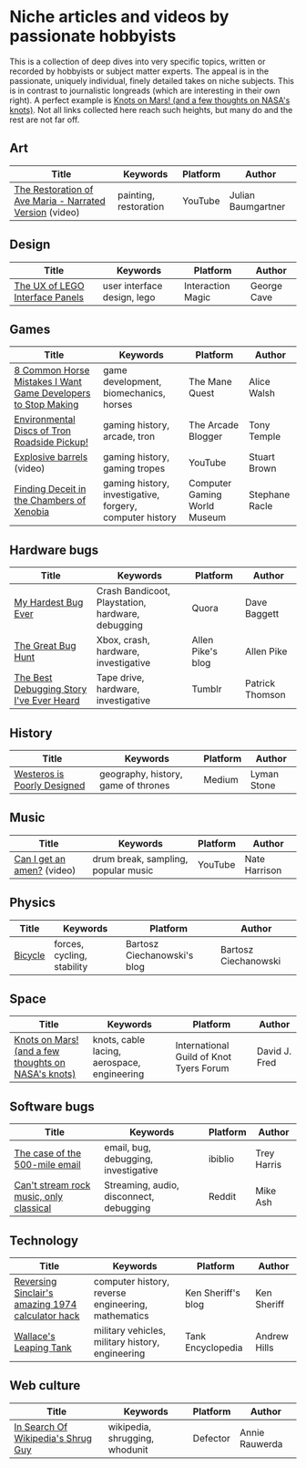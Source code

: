 # Niche articles and videos by passionate hobbyists

This is a collection of deep dives into very specific topics, written or recorded by hobbyists or subject matter experts. The appeal is in the passionate, uniquely individual, finely detailed takes on niche subjects. This is in contrast to journalistic longreads (which are interesting in their own right). A perfect example is [Knots on Mars! (and a few thoughts on NASA's knots)](https://igkt.net/sm/index.php?topic=4028.0). Not all links collected here reach such heights, but many do and the rest are not far off.

## Art

| Title                                                                                                  | Keywords              | Platform | Author             |
| ------------------------------------------------------------------------------------------------------ | --------------------- | -------- | ------------------ |
| [The Restoration of Ave Maria - Narrated Version](https://www.youtube.com/watch?v=5G1C3aBY62E) (video) | painting, restoration | YouTube  | Julian Baumgartner |

## Design

| Title                                                                               | Keywords                    | Platform          | Author      |
| ----------------------------------------------------------------------------------- | --------------------------- | ----------------- | ----------- |
| [The UX of LEGO Interface Panels](https://interactionmagic.com/UX-LEGO-Interfaces/) | user interface design, lego | Interaction Magic | George Cave |

## Games

| Title                                                                                                                                                                      | Keywords                                                 | Platform                     | Author         |
| -------------------------------------------------------------------------------------------------------------------------------------------------------------------------- | -------------------------------------------------------- | ---------------------------- | -------------- |
| [8 Common Horse Mistakes I Want Game Developers to Stop Making](https://www.themanequest.com/blog/2021/8/22/8-common-horse-mistakes-i-want-game-developers-to-stop-making) | game development, biomechanics, horses                   | The Mane Quest               | Alice Walsh    |
| [Environmental Discs of Tron Roadside Pickup!](https://arcadeblogger.com/2023/07/22/environmental-discs-of-tron-roadside-pickup/)                                          | gaming history, arcade, tron                             | The Arcade Blogger           | Tony Temple    |
| [Explosive barrels](https://www.youtube.com/watch?v=LMYEE8lvlvA) (video)                                                                                                   | gaming history, gaming tropes                            | YouTube                      | Stuart Brown   |
| [Finding Deceit in the Chambers of Xenobia](https://cgwmuseum.org/columns/index.php?id=5)                                                                                  | gaming history, investigative, forgery, computer history | Computer Gaming World Museum | Stephane Racle |

## Hardware bugs

| Title                                                                                                                                 | Keywords                                          | Platform          | Author          |
| ------------------------------------------------------------------------------------------------------------------------------------- | ------------------------------------------------- | ----------------- | --------------- |
| [My Hardest Bug Ever](https://www.quora.com/Programming-Interviews/Whats-the-hardest-bug-youve-debugged/answer/Dave-Baggett)          | Crash Bandicoot, Playstation, hardware, debugging | Quora             | Dave Baggett    |
| [The Great Bug Hunt](https://allenpike.com/2018/the-great-bug-hunt)                                                                   | Xbox, crash, hardware, investigative              | Allen Pike's blog | Allen Pike      |
| [The Best Debugging Story I've Ever Heard](https://patrickthomson.tumblr.com/post/2499755681/the-best-debugging-story-ive-ever-heard) | Tape drive, hardware, investigative               | Tumblr            | Patrick Thomson |

## History

| Title                                                                                                       | Keywords                            | Platform | Author      |
| ----------------------------------------------------------------------------------------------------------- | ----------------------------------- | -------- | ----------- |
| [Westeros is Poorly Designed](https://medium.com/migration-issues/westeros-is-poorly-designed-3b01cf5cdcaf) | geography, history, game of thrones | Medium   | Lyman Stone |

## Music

| Title                                                                     | Keywords                            | Platform | Author        |
| ------------------------------------------------------------------------- | ----------------------------------- | -------- | ------------- |
| [Can I get an amen?](https://www.youtube.com/watch?v=XPoxZW8JzzM) (video) | drum break, sampling, popular music | YouTube  | Nate Harrison |

## Physics

| Title                                     | Keywords                   | Platform                    | Author               |
| ----------------------------------------- | -------------------------- | --------------------------- | -------------------- |
| [Bicycle](https://ciechanow.ski/bicycle/) | forces, cycling, stability | Bartosz Ciechanowski's blog | Bartosz Ciechanowski |

## Space

| Title                                                                                             | Keywords                                    | Platform                                | Author        |
| ------------------------------------------------------------------------------------------------- | ------------------------------------------- | --------------------------------------- | ------------- |
| [Knots on Mars! (and a few thoughts on NASA's knots)](https://igkt.net/sm/index.php?topic=4028.0) | knots, cable lacing, aerospace, engineering | International Guild of Knot Tyers Forum | David J. Fred |

## Software bugs

| Title                                                                                                                                           | Keywords                                | Platform | Author      |
| ----------------------------------------------------------------------------------------------------------------------------------------------- | --------------------------------------- | -------- | ----------- |
| [The case of the 500-mile email](https://www.ibiblio.org/harris/500milemail.html)                                                               | email, bug, debugging, investigative    | ibiblio  | Trey Harris |
| [Can't stream rock music, only classical](https://www.reddit.com/r/talesfromtechsupport/comments/14ulhl/cant_stream_rock_music_only_classical/) | Streaming, audio, disconnect, debugging | Reddit   | Mike Ash    |

## Technology

| Title                                                                                                                      | Keywords                                           | Platform           | Author       |
| -------------------------------------------------------------------------------------------------------------------------- | -------------------------------------------------- | ------------------ | ------------ |
| [Reversing Sinclair's amazing 1974 calculator hack](http://files.righto.com/calculator/sinclair_scientific_simulator.html) | computer history, reverse engineering, mathematics | Ken Sheriff's blog | Ken Sheriff  |
| [Wallace's Leaping Tank](https://tanks-encyclopedia.com/wallace-leaping-tank/)                                             | military vehicles, military history, engineering   | Tank Encyclopedia  | Andrew Hills |

## Web culture

| Title                                                                                        | Keywords                       | Platform | Author         |
| -------------------------------------------------------------------------------------------- | ------------------------------ | -------- | -------------- |
| [In Search Of Wikipedia's Shrug Guy](https://defector.com/in-search-of-wikipedias-shrug-guy) | wikipedia, shrugging, whodunit | Defector | Annie Rauwerda |
